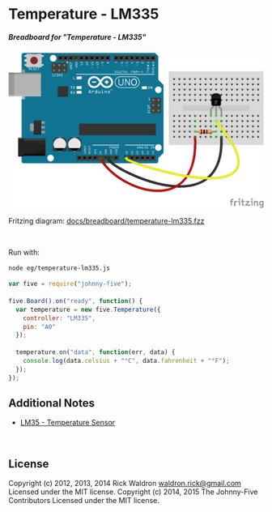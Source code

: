 <!--remove-start-->

# Temperature - LM335

<!--remove-end-->






##### Breadboard for "Temperature - LM335"



![docs/breadboard/temperature-lm335.png](breadboard/temperature-lm335.png)<br>

Fritzing diagram: [docs/breadboard/temperature-lm335.fzz](breadboard/temperature-lm335.fzz)

&nbsp;




Run with:
```bash
node eg/temperature-lm335.js
```


```javascript
var five = require("johnny-five");

five.Board().on("ready", function() {
  var temperature = new five.Temperature({
    controller: "LM335",
    pin: "A0"
  });

  temperature.on("data", function(err, data) {
    console.log(data.celsius + "°C", data.fahrenheit + "°F");
  });
});

```








## Additional Notes
- [LM35 - Temperature Sensor](http://www.ti.com/product/lm35)

&nbsp;

<!--remove-start-->

## License
Copyright (c) 2012, 2013, 2014 Rick Waldron <waldron.rick@gmail.com>
Licensed under the MIT license.
Copyright (c) 2014, 2015 The Johnny-Five Contributors
Licensed under the MIT license.

<!--remove-end-->
